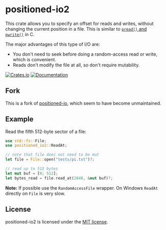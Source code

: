 positioned-io2
==============

This crate allows you to specify an offset for reads and writes, without changing the current
position in a file. This is similar to [`pread()` and `pwrite()`][pread] in C.

The major advantages of this type of I/O are:

* You don't need to seek before doing a random-access read or write, which is convenient.
* Reads don't modify the file at all, so don't require mutability.

[pread]: http://man7.org/linux/man-pages/man2/pread.2.html

[![Crates.io](https://img.shields.io/crates/v/positioned-io2.svg)](https://crates.io/crates/positioned-io2)
[![Documentation](https://docs.rs/positioned-io2/badge.svg)](https://docs.rs/positioned-io2)

Fork
----

This is a fork of [positioned-io](https://github.com/vasi/positioned-io), which seem to have become unmaintained.

Example
-------

Read the fifth 512-byte sector of a file:

```rust
use std::fs::File;
use positioned_io2::ReadAt;

// note that file does not need to be mut
let file = File::open("tests/pi.txt")?;

// read up to 512 bytes
let mut buf = [0; 512];
let bytes_read = file.read_at(2048, &mut buf)?;
```

**Note:** If possible use the `RandomAccessFile` wrapper. On Windows `ReadAt` directly on `File` is very slow.

License
-------

positioned-io2 is licensed under the [MIT license](https://github.com/surban/positioned-io2/blob/master/LICENSE-MIT).
